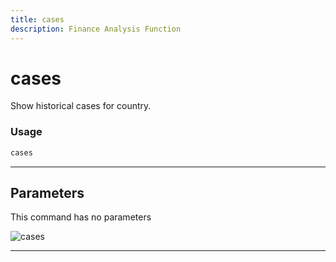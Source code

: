 ```yaml
---
title: cases
description: Finance Analysis Function
---
```


# cases

Show historical cases for country.

### Usage

```python
cases
```

---

## Parameters

This command has no parameters


![cases](https://user-images.githubusercontent.com/46355364/153897646-99e4f73f-be61-4ed7-a31d-58e8695e7c50.png)

---
